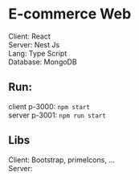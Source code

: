 # E-commerce Web
Client: React  
Server: Nest Js  
Lang: Type Script  
Database: MongoDB  

## Run:
client p-3000: `npm start`  
server p-3001: `npm run start`  

## Libs
Client: Bootstrap, primeIcons, ...  
Server:   


